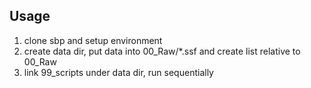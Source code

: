 ## Usage

1. clone sbp and setup environment
2. create data dir, put data into 00_Raw/*.ssf and create list relative to 00_Raw
3. link 99_scripts under data dir, run sequentially